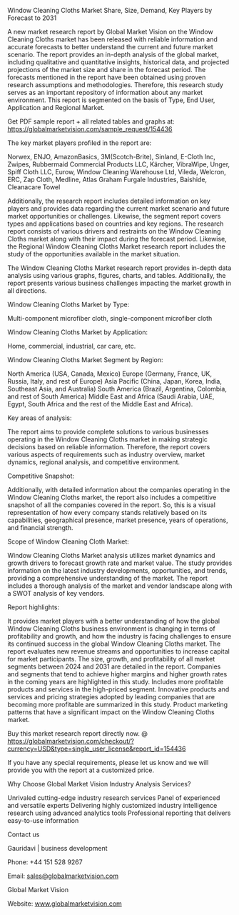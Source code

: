 Window Cleaning Cloths Market Share, Size, Demand, Key Players by Forecast to 2031


A new market research report by Global Market Vision on the Window Cleaning Cloths market has been released with reliable information and accurate forecasts to better understand the current and future market scenario. The report provides an in-depth analysis of the global market, including qualitative and quantitative insights, historical data, and projected projections of the market size and share in the forecast period. The forecasts mentioned in the report have been obtained using proven research assumptions and methodologies. Therefore, this research study serves as an important repository of information about any market environment. This report is segmented on the basis of Type, End User, Application and Regional Market.

 

Get PDF sample report + all related tables and graphs at: https://globalmarketvision.com/sample_request/154436

 

The key market players profiled in the report are:

Norwex, ENJO, AmazonBasics, 3M(Scotch-Brite), Sinland, E-Cloth Inc, Zwipes, Rubbermaid Commercial Products LLC, Kärcher, VibraWipe, Unger, Spiff Cloth LLC, Eurow, Window Cleaning Warehouse Ltd, Vileda, Welcron, ERC, Zap Cloth, Medline, Atlas Graham Furgale Industries, Baishide, Cleanacare Towel

 

Additionally, the research report includes detailed information on key players and provides data regarding the current market scenario and future market opportunities or challenges. Likewise, the segment report covers types and applications based on countries and key regions. The research report consists of various drivers and restraints on the Window Cleaning Cloths market along with their impact during the forecast period. Likewise, the Regional Window Cleaning Cloths Market research report includes the study of the opportunities available in the market situation.

The Window Cleaning Cloths Market research report provides in-depth data analysis using various graphs, figures, charts, and tables. Additionally, the report presents various business challenges impacting the market growth in all directions.

 

Window Cleaning Cloths Market by Type:

Multi-component microfiber cloth, single-component microfiber cloth

 

Window Cleaning Cloths Market by Application:

Home, commercial, industrial, car care, etc.

 

Window Cleaning Cloths Market Segment by Region:

North America (USA, Canada, Mexico)
Europe (Germany, France, UK, Russia, Italy, and rest of Europe)
Asia Pacific (China, Japan, Korea, India, Southeast Asia, and Australia)
South America (Brazil, Argentina, Colombia, and rest of South America)
Middle East and Africa (Saudi Arabia, UAE, Egypt, South Africa and the rest of the Middle East and Africa).

 

Key areas of analysis:

The report aims to provide complete solutions to various businesses operating in the Window Cleaning Cloths market in making strategic decisions based on reliable information. Therefore, the report covers various aspects of requirements such as industry overview, market dynamics, regional analysis, and competitive environment.

 

Competitive Snapshot:

Additionally, with detailed information about the companies operating in the Window Cleaning Cloths market, the report also includes a competitive snapshot of all the companies covered in the report. So, this is a visual representation of how every company stands relatively based on its capabilities, geographical presence, market presence, years of operations, and financial strength.

 

Scope of Window Cleaning Cloth Market:

Window Cleaning Cloths Market analysis utilizes market dynamics and growth drivers to forecast growth rate and market value. The study provides information on the latest industry developments, opportunities, and trends, providing a comprehensive understanding of the market. The report includes a thorough analysis of the market and vendor landscape along with a SWOT analysis of key vendors.

 

Report highlights:

It provides market players with a better understanding of how the global Window Cleaning Cloths business environment is changing in terms of profitability and growth, and how the industry is facing challenges to ensure its continued success in the global Window Cleaning Cloths market.
The report evaluates new revenue streams and opportunities to increase capital for market participants.
The size, growth, and profitability of all market segments between 2024 and 2031 are detailed in the report.
Companies and segments that tend to achieve higher margins and higher growth rates in the coming years are highlighted in this study.
Includes more profitable products and services in the high-priced segment.
Innovative products and services and pricing strategies adopted by leading companies that are becoming more profitable are summarized in this study.
Product marketing patterns that have a significant impact on the Window Cleaning Cloths market.

 

Buy this market research report directly now. @ https://globalmarketvision.com/checkout/?currency=USD&type=single_user_license&report_id=154436

 

If you have any special requirements, please let us know and we will provide you with the report at a customized price.

 

Why Choose Global Market Vision Industry Analysis Services?

Unrivaled cutting-edge industry research services
Panel of experienced and versatile experts Delivering
highly customized industry intelligence research using advanced analytics tools
Professional reporting that delivers easy-to-use information

 

Contact us

Gauridavi | business development

Phone: +44 151 528 9267

Email:  sales@globalmarketvision.com

Global Market Vision

Website:  www.globalmarketvision.com
